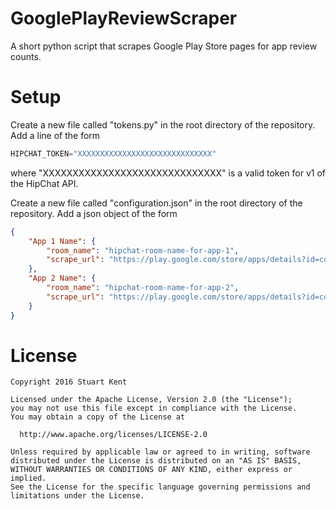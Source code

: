 # GooglePlayReviewScraper
A short python script that scrapes Google Play Store pages for app review counts.

# Setup
Create a new file called "tokens.py" in the root directory of the repository. Add a line of the form

```python
HIPCHAT_TOKEN="XXXXXXXXXXXXXXXXXXXXXXXXXXXXXX"
```

where "XXXXXXXXXXXXXXXXXXXXXXXXXXXXXX" is a valid token for v1 of the HipChat API.

Create a new file called "configuration.json" in the root directory of the repository. Add a json object of the form

```json
{
    "App 1 Name": {
        "room_name": "hipchat-room-name-for-app-1",
        "scrape_url": "https://play.google.com/store/apps/details?id=com.example.app1&hl=en"
    },
    "App 2 Name": {
        "room_name": "hipchat-room-name-for-app-2",
        "scrape_url": "https://play.google.com/store/apps/details?id=com.example.app2&hl=en"
    }
}
```

# License

```
Copyright 2016 Stuart Kent

Licensed under the Apache License, Version 2.0 (the "License");
you may not use this file except in compliance with the License.
You may obtain a copy of the License at

  http://www.apache.org/licenses/LICENSE-2.0

Unless required by applicable law or agreed to in writing, software
distributed under the License is distributed on an "AS IS" BASIS,
WITHOUT WARRANTIES OR CONDITIONS OF ANY KIND, either express or implied.
See the License for the specific language governing permissions and
limitations under the License.
```
